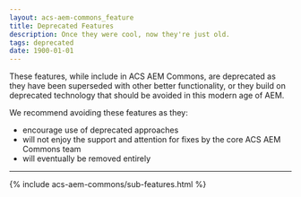 ```yaml
---
layout: acs-aem-commons_feature
title: Deprecated Features
description: Once they were cool, now they're just old.
tags: deprecated
date: 1900-01-01
---
```


These features, while include in ACS AEM Commons, are deprecated as they have been superseded with other better functionality, or they build on deprecated technology that should be avoided in this modern age of AEM.

We recommend avoiding these features as they:

* encourage use of deprecated approaches
* will not enjoy the support and attention for fixes by the core ACS AEM Commons team
* will eventually be removed entirely

---

{% include acs-aem-commons/sub-features.html %}

